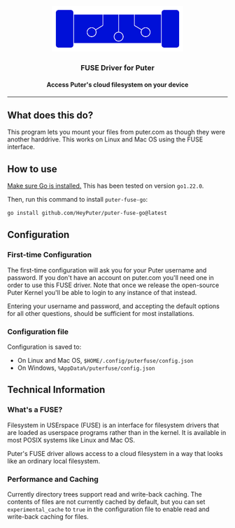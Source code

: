 <h3 align="center"><img width="300" alt="HiTIDE logo" src="./doc/logo.png"></h3>
<h3 align="center">FUSE Driver for Puter</h3>
<h4 align="center">Access Puter's cloud filesystem on your device</h4>
<hr>

## What does this do?

This program lets you mount your files from puter.com as though
they were another harddrive. This works on Linux and Mac OS
using the FUSE interface.

## How to use

[Make sure Go is installed.](https://go.dev/doc/install)
This has been tested on version `go1.22.0`.

Then, run this command to install `puter-fuse-go`:

```sh
go install github.com/HeyPuter/puter-fuse-go@latest
```

## Configuration

### First-time Configuration

The first-time configuration will ask you for your Puter username
and password. If you don't have an account on puter.com you'll need
one in order to use this FUSE driver. Note that once we release the
open-source Puter Kernel you'll be able to login to any instance of
that instead.

Entering your username and password, and accepting the default options
for all other questions, should be sufficient for most installations.

### Configuration file

Configuration is saved to:

- On Linux and Mac OS, `$HOME/.config/puterfuse/config.json`
- On Windows, `%AppData%/puterfuse/config.json`

## Technical Information

### What's a FUSE?

Filesystem in USErspace (FUSE) is an interface for filesystem
drivers that are loaded as userspace programs rather than in
the kernel. It is available in most POSIX systems like Linux
and Mac OS.

Puter's FUSE driver allows access to a cloud filesystem in a
way that looks like an ordinary local filesystem.

### Performance and Caching

Currently directory trees support read and write-back caching.
The contents of files are not currently cached by default, but
you can set `experimental_cache` to `true` in the configuration
file to enable read and write-back caching for files.
